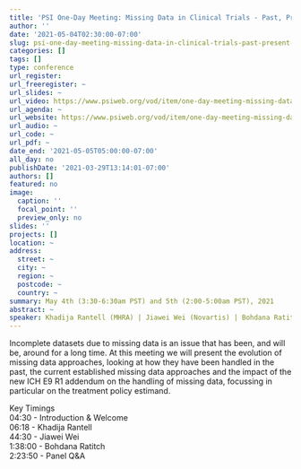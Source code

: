 ```yaml
---
title: 'PSI One-Day Meeting: Missing Data in Clinical Trials - Past, Present and Future [Part 1]'
author: ''
date: '2021-05-04T02:30:00-07:00'
slug: psi-one-day-meeting-missing-data-in-clinical-trials-past-present-and-future
categories: []
tags: []
type: conference
url_register: 
url_freeregister: ~
url_slides: ~
url_video: https://www.psiweb.org/vod/item/one-day-meeting-missing-data-in-clinical-trials-past-present-future-part-1
url_agenda: ~
url_website: https://www.psiweb.org/vod/item/one-day-meeting-missing-data-in-clinical-trials-past-present-future-part-1
url_audio: ~
url_code: ~
url_pdf: ~
date_end: '2021-05-05T05:00:00-07:00'
all_day: no
publishDate: '2021-03-29T13:14:01-07:00'
authors: []
featured: no
image:
  caption: ''
  focal_point: ''
  preview_only: no
slides: ''
projects: []
location: ~
address:
  street: ~
  city: ~
  region: ~
  postcode: ~
  country: ~
summary: May 4th (3:30-6:30am PST) and 5th (2:00-5:00am PST), 2021
abstract: ~
speaker: Khadija Rantell (MHRA) | Jiawei Wei (Novartis) | Bohdana Ratitch (Bayer) 
---
```

<!--more-->
Incomplete datasets due to missing data is an issue that has been, and will be, around for a long time. At this meeting we will present the evolution of missing data approaches, looking at how they have been handled in the past, the current established missing data approaches and the impact of the new ICH E9 R1 addendum on the handling of missing data, focussing in particular on the treatment policy estimand.  

Key Timings  
04:30 - Introduction & Welcome  
06:18 - Khadija Rantell   
44:30 - Jiawei Wei  
1:38:00 - Bohdana Ratitch  
2:23:50 - Panel Q&A  